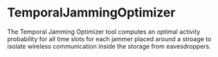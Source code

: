 # TemporalJammingOptimizer
The Temporal Jamming Optimizer tool computes an optimal activity probability for all time slots for each jammer placed around a stroage to isolate wireless communication inside the storage from eavesdroppers.
